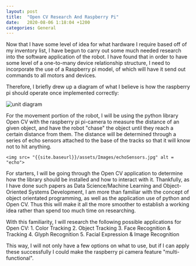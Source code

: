 ```yaml
---
layout: post
title:  "Open CV Research And Raspberry Pi"
date:   2020-08-06 1:18:04 +1200
categories: General
---
```


Now that I have some level of idea for what hardware I require based off of my inventory list, I have begun to carry
out some much needed research into the software application of the robot. I have found that in order to have some level of a 
one-to-many device relationship structure, I need to incorporate the use of a Raspberry pi model, of which will have it send out commands to
all motors and devices.

Therefore, I briefly drew up a diagram of what I believe is how the raspberry pi should operate once implemented correctly:

   <img src= "{{site.baseurl}}/assets/Images/diagramPi.PNG" alt = "unit diagram">
   
For the movement portion of the robot, I will be using the python library Open CV with the raspberry pi pi-camera to measure the distance of an given object,
and have the robot "chase" the object until they reach a certain distance from them. The distance will be determined through a series of echo sensors attached to the base of the 
tracks so that it will know not to hit anything.

    <img src= "{{site.baseurl}}/assets/Images/echoSensors.jpg" alt = "echo">


For starters, I will be going through the Open CV application to determine how the library should be installed and how to interact with it. Thankfully, as I have 
done such papers as Data Science/Machine Learning and Object-Oriented Systems Development, I am more than familiar with the concept of object orientated programming, as well as
the application use of python and Open CV. Thus this will make it all the more smoother to establish a working idea rather than spend too much time on researching.

With this familiarity, I will research the following possible applications for Open CV:
	1. Color Tracking
	2. Object Tracking
	3. Face Recognition & Tracking
	4. Glyph Recognition
	5. Facial Expression & Image Recognition
	
This way, I will not only have a few options on what to use, but if I can apply these successfully I could make the raspberry pi camera feature "multi-functional".
